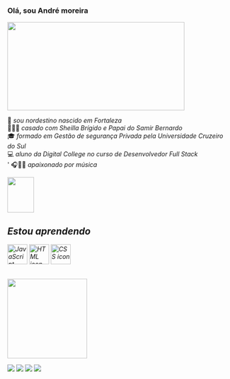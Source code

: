 ### Olá, sou André moreira


<div>
<p>

<img src="https://image.shutterstock.com/image-illustration/programming-code-abstract-technology-background-600w-1292327320.jpg"  height="200" width=" 400" align="center"/> <br>

</div>

🌅 <i> sou nordestino nascido em Fortaleza </i> <br> 
👨‍👩‍👦 <i>casado com Sheilla Brígido e Papai do Samir Bernardo</i> <br> 
🎓 <i>formado em Gestão de segurança Privada pela Universidade Cruzeiro do Sul </i> <br>
💻 <i> aluno da Digital College no curso de Desenvolvedor Full Stack </I> <br>'
🎧🎤🎸 <i> apaixonado por música <i> <p><img src="https://c.tenor.com/6dBVWBne0-AAAAAC/guitar-closed-hand-full-of-friends.gif" height="80" width=" 60"> <p>

## Estou aprendendo
 <img alt="JavaScript icon" src="https://cdn.jsdelivr.net/gh/devicons/devicon/icons/javascript/javascript-original.svg" height="45" width="45"/> <img alt="HTML icon" src="https://cdn.jsdelivr.net/gh/devicons/devicon/icons/html5/html5-original-wordmark.svg" height="45" width="45"/> <img alt="CSS icon" src="https://cdn.jsdelivr.net/gh/devicons/devicon/icons/css3/css3-original-wordmark.svg" height="45" width="45"/>   
   ##
  
<div>

<img height="180em" src="https://github-readme-stats.vercel.app/api?username=andremoreiradev&show_icons=true&theme=dark&include_all_commits=true"/>

</div>
 
 
 
<div> 

<p>

<a href="https://www.instagram.com/andre_moreira08/" target="_blank"><img src="https://img.shields.io/badge/-Instagram-%23E4405F?style=for-the- badge&logo=instagram&logoColor=white" target="_blank"></a>
<a href = "mailto:andre_moreira.22@hotmail.com"><img src="https://img.shields.io/badge/-Gmail-%23333?style=for-the-badge&logo=gmail&logoColor=white" destino ="_blank"></a>
<a href="https://www.linkedin.com/in/andr%C3%A9-moreira-690255238" target="_blank"><img src="https://img.shields.io/badge/LinkedIn-0077B5?style=for-the-badge&logo=linkedin&logoColor=white" target="_blank"></a> 
<a href="https://www.freecodecamp.org/AndreSilva08"></a>
    <a href="https://www.freecodecamp.org/andremoreiradev" target="_blank"><img src="https://img.shields.io/badge/Freecodecamp-%23123.svg?&style=for-the-badge&logo=freecodecamp&logoColor=green" target="_blank"></a>
 </div>

